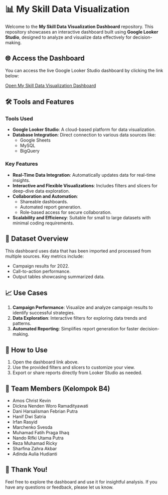 # 📊 My Skill Data Visualization

Welcome to the **My Skill Data Visualization Dashboard** repository. This repository showcases an interactive dashboard built using **Google Looker Studio**, designed to analyze and visualize data effectively for decision-making.

## 🌐 Access the Dashboard

You can access the live Google Looker Studio dashboard by clicking the link below:

[Open My Skill Data Visualization Dashboard](https://lookerstudio.google.com/s/qBAFOHHpXTk)

## 🛠️ Tools and Features

### Tools Used
- **Google Looker Studio**: A cloud-based platform for data visualization.
- **Database Integration**: Direct connection to various data sources like:
  - Google Sheets
  - MySQL
  - BigQuery

### Key Features
- **Real-Time Data Integration**: Automatically updates data for real-time insights.
- **Interactive and Flexible Visualizations**: Includes filters and slicers for deep-dive data exploration.
- **Collaboration and Automation**:
  - Shareable dashboards.
  - Automated report generation.
  - Role-based access for secure collaboration.
- **Scalability and Efficiency**: Suitable for small to large datasets with minimal coding requirements.

## 📂 Dataset Overview

This dashboard uses data that has been imported and processed from multiple sources. Key metrics include:
- Campaign results for 2022.
- Call-to-action performance.
- Output tables showcasing summarized data.

## 📈 Use Cases

1. **Campaign Performance**: Visualize and analyze campaign results to identify successful strategies.
2. **Data Exploration**: Interactive filters for exploring data trends and patterns.
3. **Automated Reporting**: Simplifies report generation for faster decision-making.

## 📝 How to Use

1. Open the dashboard link above.
2. Use the provided filters and slicers to customize your view.
3. Export or share reports directly from Looker Studio as needed.

## 🎯 Team Members (Kelompok B4)
- Amos Christ Kevin  
- Dickna Nenden Woro Ramadityawati  
- Dani Harsalisman Febrian Putra  
- Hanif Dwi Satria  
- Irfan Rasyid  
- Marchenko Svesda  
- Muhamad Fatih Praga Ilhaq  
- Nando Rifki Utama Putra  
- Reza Muhamad Ricky  
- Sharfina Zahra Akbar  
- Adinda Aulia Hudianti  

## 🎉 Thank You!

Feel free to explore the dashboard and use it for insightful analysis. If you have any questions or feedback, please let us know.
